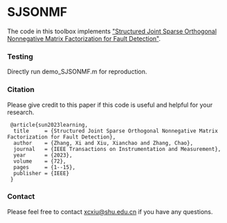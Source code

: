 # SJSONMF

The code in this toolbox implements ["Structured Joint Sparse Orthogonal Nonnegative Matrix Factorization for Fault Detection"](https://ieeexplore.ieee.org/abstract/document/10091146). 



### Testing

Directly run demo_SJSONMF.m for reproduction.

### Citation
Please give credit to this paper if this code is useful and helpful for your research.

     @article{sun2023learning,
      title     = {Structured Joint Sparse Orthogonal Nonnegative Matrix Factorization for Fault Detection},
      author    = {Zhang, Xi and Xiu, Xianchao and Zhang, Chao},
      journal   = {IEEE Transactions on Instrumentation and Measurement},
      year      = {2023},
      volume    = {72},
      pages     = {1--15},
      publisher = {IEEE}
     }


### Contact 
Please feel free to contact xcxiu@shu.edu.cn if you have any questions.











